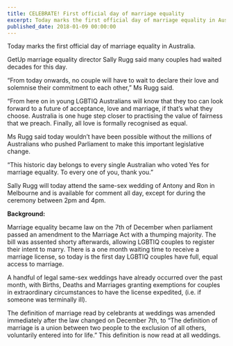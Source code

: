 ```yaml
---
title: CELEBRATE! First official day of marriage equality
excerpt: Today marks the first official day of marriage equality in Australia.
published_date: 2018-01-09 00:00:00
---
```


Today marks the first official day of marriage equality in Australia. &nbsp;&nbsp;

GetUp marriage equality director Sally Rugg said many couples had waited decades for this day.

“From today onwards, no couple will have to wait to declare their love and solemnise their commitment to each other,” Ms Rugg said. &nbsp;

“From here on in young LGBTIQ Australians will know that they too can look forward to a future of acceptance, love and marriage, if that’s what they choose. Australia is one huge step closer to practising the value of fairness that we preach. Finally, all love is formally recognised as equal.

Ms Rugg said today wouldn’t have been possible without the millions of Australians who pushed Parliament to make this important legislative change.

“This historic day belongs to every single Australian who voted Yes for marriage equality. To every one of you, thank you.”

Sally Rugg will today attend the same-sex wedding of Antony and Ron in Melbourne and is available for comment all day, except for during the ceremony between 2pm and 4pm.

**Background:**

Marriage equality became law on the 7th of December when parliament passed an amendment to the Marriage Act with a thumping majority. The bill was assented shorty afterwards, allowing LGBTIQ couples to register their intent to marry. There is a one month waiting time to receive a marriage license, so today is the first day LGBTIQ couples have full, equal access to marriage.

A handful of legal same-sex weddings have already occurred over the past month, with Births, Deaths and Marriages granting exemptions for couples in extraordinary circumstances to have the license expedited, (i.e. if someone was terminally ill).

The definition of marriage read by celebrants at weddings was amended immediately after the law changed on December 7th, to “The definition of marriage is a union between two people to the exclusion of all others, voluntarily entered into for life.” This definition is now read at all weddings.